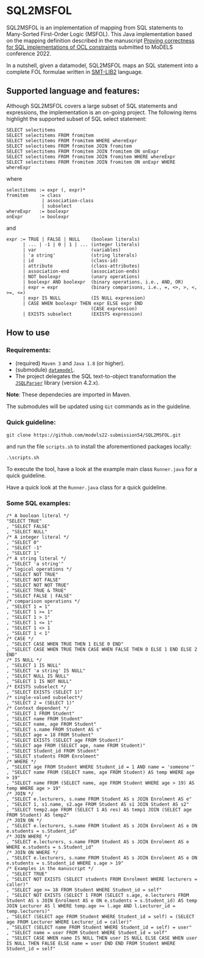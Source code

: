 # SQL2MSFOL
SQL2MSFOL is an implementation of mapping from SQL statements to Many-Sorted First-Order Logic (MSFOL). This Java implementation based on the mapping definition described in the manuscript [Proving correctness for SQL implementations of OCL constraints]() submitted to MoDELS conference 2022.

In a nutshell, given a datamodel, SQL2MSFOL maps an SQL statement into a complete FOL formulae written in [SMT-LIB2](https://smtlib.cs.uiowa.edu/papers/smt-lib-reference-v2.6-r2021-05-12.pdf) language.

## Supported language and features:

Although SQL2MSFOL covers a large subset of SQL statements and expressions, 
the implementation is an on-going project. 
The following items highlight the supported subset of SQL select statement:
```
SELECT selectitems
SELECT selectitems FROM fromitem
SELECT selectitems FROM fromitem WHERE whereExpr
SELECT selectitems FROM fromitem JOIN fromitem
SELECT selectitems FROM fromitem JOIN fromitem ON onExpr
SELECT selectitems FROM fromitem JOIN fromitem WHERE whereExpr
SELECT selectitems FROM fromitem JOIN fromitem ON onExpr WHERE whereExpr
```
where
```
selectitems := expr (, expr)*
fromitem    := class 
             | association-class 
             | subselect
whereExpr   := boolexpr
onExpr      := boolexpr
```
and
```
expr := TRUE | FALSE | NULL    (boolean literals)
      | ... | -1 | 0 | 1 | ... (integer literals)
      | var                    (variables)
      | 'a string'             (string literals)
      | id                     (class-id)
      | attribute              (class-attributes)
      | association-end        (association-ends)
      | NOT boolexpr           (unary operations)
      | boolexpr AND boolexpr  (binary operations, i.e., AND, OR)
      | expr = expr            (binary comparisons, i.e., =, <>, >, <, >=, <=)
      | expr IS NULL           (IS NULL expression)
      | CASE WHEN boolexpr THEN expr ELSE expr END
                               (CASE expression)
      | EXISTS subselect       (EXISTS expression)
```

## How to use

### Requirements:
- (required) `Maven 3` and `Java 1.8` (or higher).
- (submodule) [`datamodel`](https://github.com/models22-submission54/dm2schema).
- The project delegates the SQL text-to-object transformation the [`JSQLParser`](https://github.com/JSQLParser/JSqlParser) library (version 4.2.x).

**Note**: These dependecies are imported in Maven.

The submodules will be updated using `Git` commands as in the guideline.

### Quick guideline:
```
git clone https://github.com/models22-submission54/SQL2MSFOL.git
```
and run the file `scripts.sh` to install the aforementioned packages locally:

```
.\scripts.sh
```
To execute the tool, have a look at the example main class `Runner.java` for a quick guideline.

Have a quick look at the `Runner.java` class for a quick guideline.

### Some SQL examples:
```
/* A boolean literal */
"SELECT TRUE"
, "SELECT FALSE"
, "SELECT NULL"
/* A integer literal */
, "SELECT 0"
, "SELECT -1"
, "SELECT 1"
/* A string literal */
, "SELECT 'a string'"
/* logical operations */
, "SELECT NOT TRUE"
, "SELECT NOT FALSE"
, "SELECT NOT NOT TRUE"
, "SELECT TRUE & TRUE"
, "SELECT FALSE | FALSE"
/* comparison operations */
, "SELECT 1 = 1"
, "SELECT 1 >= 1"
, "SELECT 1 > 1"
, "SELECT 1 <= 1"
, "SELECT 1 <> 1
, "SELECT 1 < 1"
/* CASE */
, "SELECT CASE WHEN TRUE THEN 1 ELSE 0 END"
, "SELECT CASE WHEN TRUE THEN CASE WHEN FALSE THEN 0 ELSE 1 END ELSE 2 END"
/* IS NULL */
, "SELECT 1 IS NULL"
, "SELECT 'a string' IS NULL"
, "SELECT NULL IS NULL"
, "SELECT 1 IS NOT NULL"
/* EXISTS subselect */
, "SELECT EXISTS (SELECT 1)"
/* single-valued subselect*/
, "SELECT 2 = (SELECT 1)"
/* Context dependent */
, "SELECT 1 FROM Student"
, "SELECT name FROM Student"
, "SELECT name, age FROM Student"
, "SELECT s.name FROM Student AS s"
, "SELECT age = 18 FROM Student"
, "SELECT EXISTS (SELECT age FROM Student)"
, "SELECT age FROM (SELECT age, name FROM Student)"
, "SELECT Student_id FROM Student"
, "SELECT students FROM Enrolment"
/* WHERE */
, "SELECT age FROM Student WHERE Student_id = 1 AND name = 'someone'"
, "SELECT name FROM (SELECT name, age FROM Student) AS temp WHERE age > 19"
, "SELECT name FROM (SELECT name, age FROM Student WHERE age > 19) AS temp WHERE age > 19"
/* JOIN */
, "SELECT e.lecturers, s.name FROM Student AS s JOIN Enrolment AS e"
, "SELECT 1, s1.name, s2.age FROM Student AS s1 JOIN Student AS s2"
, "SELECT temp2.age FROM (SELECT 1 AS res) AS temp1 JOIN (SELECT age FROM Student) AS temp2"
/* JOIN ON */
, "SELECT e.lecturers, s.name FROM Student AS s JOIN Enrolment AS e ON e.students = s.Student_id"
/* JOIN WHERE */
, "SELECT e.lecturers, s.name FROM Student AS s JOIN Enrolment AS e WHERE e.students = s.Student_id"
/* JOIN ON WHERE */
, "SELECT e.lecturers, s.name FROM Student AS s JOIN Enrolment AS e ON e.students = s.Student_id WHERE s.age > 19"
/* Examples in the manuscript */
, "SELECT TRUE"
, "SELECT NOT EXISTS (SELECT students FROM Enrolment WHERE lecturers = caller)"
, "SELECT age >= 18 FROM Student WHERE Student_id = self"
, "SELECT NOT EXISTS (SELECT 1 FROM (SELECT s.age, e.lecturers FROM Student AS s JOIN Enrolment AS e ON e.students = s.Student_id) AS temp JOIN Lecturer AS l WHERE temp.age >= l.age AND l.Lecturer_id = temp.lecturers)"
, "SELECT (SELECT age FROM Student WHERE Student_id = self) = (SELECT age FROM Lecturer WHERE Lecturer_id = caller)"
, "SELECT (SELECT name FROM Student WHERE Student_id = self) = user"
, "SELECT name = user FROM Student WHERE Student_id = self"
, "SELECT CASE WHEN name IS NULL THEN user IS NULL ELSE CASE WHEN user IS NULL THEN FALSE ELSE name = user END END FROM Student WHERE Student_id = self"
```
